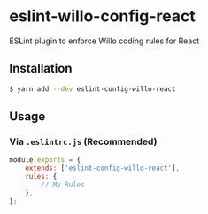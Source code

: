 # eslint-willo-config-react

ESLint plugin to enforce Willo coding rules for React

## Installation

```sh
$ yarn add --dev eslint-config-willo-react
```

## Usage

### Via `.eslintrc.js` (Recommended)

```js
module.exports = {
    extends: ['eslint-config-willo-react'],
    rules: {
        // My Rules
    },
};
```
